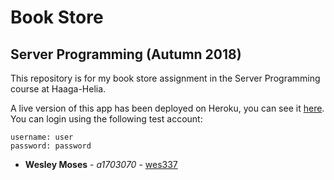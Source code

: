 # Book Store
## Server Programming (Autumn 2018)

This repository is for my book store assignment in the Server Programming course at Haaga-Helia.

A live version of this app has been deployed on Heroku, you can see it [here](https://serverprogramming-bookstore.herokuapp.com/booklist).
You can login using the following test account:
```
username: user
password: password
```

* **Wesley Moses** - *a1703070* - [wes337](https://github.com/wes337)
